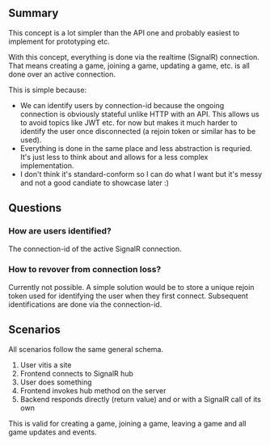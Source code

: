 ## Summary
This concept is a lot simpler than the API one and probably easiest to implement for prototyping etc.

With this concept, everything is done via the realtime (SignalR) connection. That means creating a game, joining a game, updating a game, etc. is all done over an active connection.

This is simple because:
- We can identify users by connection-id because the ongoing connection is obviously stateful unlike HTTP with an API. This allows us to avoid topics like JWT etc. for now but makes it much harder to identify the user once disconnected (a rejoin token or similar has to be used).
- Everything is done in the same place and less abstraction is requried. It's just less to think about and allows for a less complex implementation.
- I don't think it's standard-conform so I can do what I want but it's messy and not a good candiate to showcase later :)

## Questions
### How are users identified?
The connection-id of the active SignalR connection.

### How to revover from connection loss?
Currently not possible. A simple solution would be to store a unique rejoin token used for identifying the user when they first connect. Subsequent identifications are done via the connection-id.

## Scenarios
All scenarios follow the same general schema.

1. User vitis a site
2. Frontend connects to SignalR hub
3. User does something
4. Frontend invokes hub method on the server
5. Backend responds directly (return value) and or with a SignalR call of its own

This is valid for creating a game, joining a game, leaving a game and all game updates and events.
